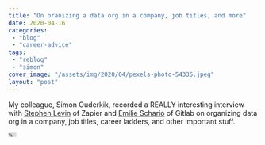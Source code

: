 ```yaml
---
title: "On oranizing a data org in a company, job titles, and more"
date: 2020-04-16
categories: 
 - "blog"
 - "career-advice"
tags: 
 - "reblog"
 - "simon"
cover_image: "/assets/img/2020/04/pexels-photo-54335.jpeg"
layout: "post"
---
```


My colleague, Simon Ouderkik, recorded a REALLY interesting interview with [Stephen Levin](https://www.stephenlevin.co/) of Zapier and [Emilie Schario](http://emilieschario.com/) of Gitlab on organizing data org in a company, job titles, career ladders, and other important stuff. 

<iframe width="16" height="9" src="  
https://www.youtube.com/embed/uIEjBVC2roo?version=3&rel=1&fs=1&autohide=2&showsearch=0&showinfo=1&iv_load_policy=1&wmode=transparent
" frameborder="0" allow="accelerometer; autoplay; clipboard-write; encrypted-media; gyroscope; picture-in-picture; web-share" referrerpolicy="strict-origin-when-cross-origin" allowfullscreen></iframe>

